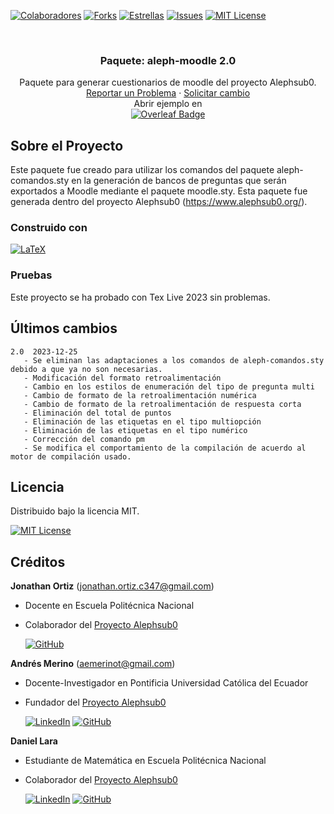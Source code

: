 <!-- Encabezado -->

[![Colaboradores][contributors-shield]][contributors-url]
[![Forks][forks-shield]][forks-url]
[![Estrellas][stars-shield]][stars-url]
[![Issues][issues-shield]][issues-url]
[![MIT License][license-shield]][license-url]

<!-- Título -->
<br />
<div align="center">

<h3 align="center">Paquete: aleph-moodle 2.0</h3>
  <p align="center">
    Paquete para generar cuestionarios de moodle del proyecto Alephsub0.  
    <br />
    <a href="https://github.com/alephsub0/LaTeX_aleph-moodle/issues">Reportar un Problema</a>
    ·
    <a href="https://github.com/alephsub0/LaTeX_aleph-moodle/issues">Solicitar cambio</a>
    <br />
    Abrir ejemplo en 
    <br />
    <a href="https://www.overleaf.com/latex/templates/plantilla-para-generar-moodlees-de-ecfm/wcchsrcqqrxm">
    <img src="https://img.shields.io/badge/Overleaf-47A141?logo=overleaf&logoColor=fff&style=for-the-badge" alt="Overleaf Badge">
    </a>
  </p>
</div>

<!-- Cuerpo -->

## Sobre el Proyecto

Este paquete fue creado para utilizar los comandos del paquete aleph-comandos.sty en la generación de bancos de preguntas que serán exportados a Moodle mediante el paquete moodle.sty. Esta paquete fue generada dentro del proyecto Alephsub0 (https://www.alephsub0.org/).

### Construido con

[![LaTeX][LaTeX]][LaTeX-url]

### Pruebas

Este proyecto se ha probado con Tex Live 2023 sin problemas.

## Últimos cambios

```
2.0  2023-12-25
   - Se eliminan las adaptaciones a los comandos de aleph-comandos.sty debido a que ya no son necesarias.
   - Modificación del formato retroalimentación
   - Cambio en los estilos de enumeración del tipo de pregunta multi
   - Cambio de formato de la retroalimentación numérica
   - Cambio de formato de la retroalimentación de respuesta corta
   - Eliminación del total de puntos
   - Eliminación de las etiquetas en el tipo multiopción
   - Eliminación de las etiquetas en el tipo numérico
   - Corrección del comando pm
   - Se modifica el comportamiento de la compilación de acuerdo al motor de compilación usado.
```

## Licencia

Distribuido bajo la licencia MIT.

[![MIT License][license-shield]][license-url]

## Créditos

**Jonathan Ortiz** (jonathan.ortiz.c347@gmail.com)

- Docente en Escuela Politécnica Nacional
- Colaborador del [Proyecto Alephsub0](https://www.alephsub0.org/about/)

  [![GitHub][github-shield]][github-url-jo]

**Andrés Merino** (aemerinot@gmail.com)

- Docente-Investigador en Pontificia Universidad Católica del Ecuador
- Fundador del [Proyecto Alephsub0](https://www.alephsub0.org/about/)

  [![LinkedIn][linkedin-shield]][linkedin-url-aemt]
  [![GitHub][github-shield]][github-url-aemt]

**Daniel Lara**

- Estudiante de Matemática en Escuela Politécnica Nacional
- Colaborador del [Proyecto Alephsub0](https://www.alephsub0.org/about/)

  [![LinkedIn][linkedin-shield]][linkedin-url-dl]
  [![GitHub][github-shield]][github-url-dl]

<!-- MARKDOWN LINKS & IMAGES -->

[contributors-shield]: https://img.shields.io/github/contributors/alephsub0/LaTeX_aleph-moodle.svg?style=for-the-badge
[contributors-url]: https://github.com/alephsub0/LaTeX_aleph-moodle/graphs/contributors
[forks-shield]: https://img.shields.io/github/forks/alephsub0/LaTeX_aleph-moodle.svg?style=for-the-badge
[forks-url]: https://github.com/alephsub0/LaTeX_aleph-moodle/forks
[stars-shield]: https://img.shields.io/github/stars/alephsub0/LaTeX_aleph-moodle?style=for-the-badge
[stars-url]: https://github.com/alephsub0/LaTeX_aleph-moodle/stargazers
[issues-shield]: https://img.shields.io/github/issues/alephsub0/LaTeX_aleph-moodle.svg?style=for-the-badge
[issues-url]: https://github.com/alephsub0/LaTeX_aleph-moodle/issues
[license-shield]: https://img.shields.io/github/license/alephsub0/LaTeX_aleph-moodle.svg?style=for-the-badge
[license-url]: https://es.wikipedia.org/wiki/Licencia_MIT
[linkedin-shield]: https://img.shields.io/badge/linkedin-%230077B5.svg?style=for-the-badge&logo=linkedin&logoColor=white
[linkedin-url-aemt]: https://www.linkedin.com/in/andrés-merino-010a9b12b/
[linkedin-url-dl]: https://www.linkedin.com/in/mat-daniel-lara/
[github-shield]: https://img.shields.io/badge/github-%23121011.svg?style=for-the-badge&logo=github&logoColor=white
[github-url-aemt]: https://github.com/andres-merino
[github-url-dl]: https://github.com/daniel-lara-ec
[github-url-jo]: https://github.com/Jhon347
[LaTeX]: https://img.shields.io/badge/LaTeX-008080?logo=latex&logoColor=fff&style=for-the-badge
[LaTeX-url]: https://www.latex-project.org/
